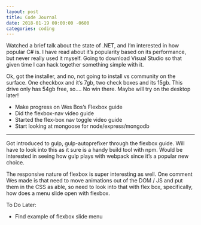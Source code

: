 ```yaml
---
layout: post
title: Code Journal
date: 2018-01-19 00:00:00 -0600
categories: coding
---
```


Watched a brief talk about the state of .NET, and I’m interested in how popular C# is. I have read about it’s popularity based on its performance, but never really used it myself. Going to download Visual Studio so that given time I can hack together something simple with it.

Ok, got the installer, and no, not going to install vs community on the surface. One checkbox and it’s 7gb, two check boxes and its 15gb. This drive only has 54gb free, so…. No win there. Maybe will try on the desktop later!

- Make progress on Wes Bos’s Flexbox guide
- Did the flexbox-nav video guide
- Started the flex-box nav toggle video guide
- Start looking at mongoose for node/express/mongodb

---

Got introduced to gulp, gulp-autoprefixer through the flexbox guide. Will have to look into this as it sure is a handy build tool with npm. Would be interested in seeing how gulp plays with webpack since it’s a popular new choice.

The responsive nature of flexbox is super interesting as well. One comment Wes made is that need to move animations out of the DOM / JS and put them in the CSS as able, so need to look into that with flex box, specifically, how does a menu slide open with flexbox.

To Do Later:

- Find example of flexbox slide menu
